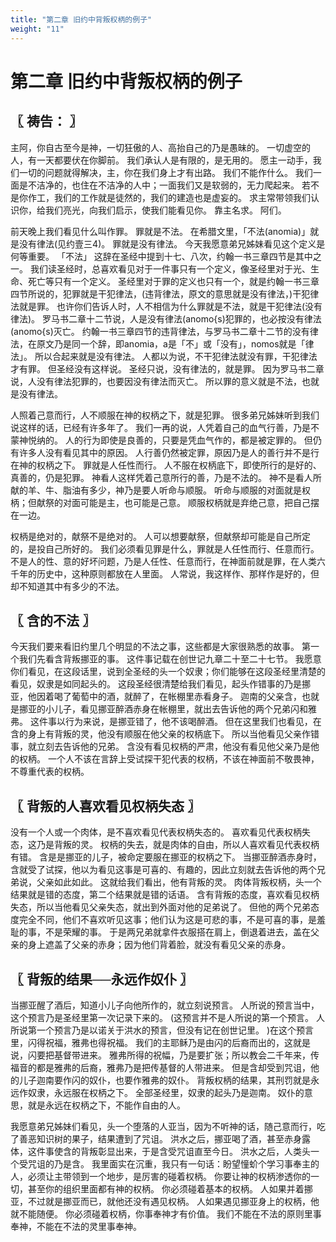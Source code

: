 ```yaml
---
title: "第二章 旧约中背叛权柄的例子"
weight: "11"
---
```


# 第二章 旧约中背叛权柄的例子


## 〖 祷告： 〗

主阿，你自古至今是神，一切狂傲的人、高抬自己的乃是愚昧的。
一切虚空的人，有一天都要伏在你脚前。
我们承认人是有限的，是无用的。
愿主一动手，我们一切的问题就得解决，主，你在我们身上才有出路。
我们不能作什么。
我们一面是不洁净的，也住在不洁净的人中；一面我们又是软弱的，无力爬起来。
若不是你作工，我们的工作就是徒然的，我们的建造也是虚妄的。
求主常带领我们认识你，给我们亮光，向我们启示，使我们能看见你。
靠主名求。
阿们。

前天晚上我们看见什么叫作罪。
罪就是不法。
在希腊文里，「不法(anomia)」就是没有律法(见约壹三4)。
罪就是没有律法。
今天我愿意弟兄姊妹看见这个定义是何等重要。
「不法」
这辞在圣经中提到十七、八次，约翰一书三章四节是其中之一。
我们读圣经时，总喜欢看见对于一件事只有一个定义，像圣经里对于光、生命、死亡等只有一个定义。
圣经里对于罪的定义也只有一个，就是约翰一书三章四节所说的，犯罪就是干犯律法，(违背律法，原文的意思就是没有律法，)干犯律法就是罪。
也许你们告诉人时，人不相信为什么罪就是不法，就是干犯律法(没有律法)。
罗马书二章十二节说，人是没有律法(anomo{s)犯罪的，也必按没有律法(anomo{s)灭亡。
约翰一书三章四节的违背律法，与罗马书二章十二节的没有律法，在原文乃是同一个辞，即anomia，a是「不」或「没有」，nomos就是「律法」。
所以合起来就是没有律法。
人都以为说，不干犯律法就没有罪，干犯律法才有罪。
但圣经没有这样说。
圣经只说，没有律法的，就是罪。
因为罗马书二章说，人没有律法犯罪的，也要因没有律法而灭亡。
所以罪的意义就是不法，也就是没有律法。

人照着己意而行，人不顺服在神的权柄之下，就是犯罪。
很多弟兄姊妹听到我们说这样的话，已经有许多年了。
我们一再的说，人凭着自己的血气行善，乃是不蒙神悦纳的。
人的行为即使是良善的，只要是凭血气作的，都是被定罪的。
但仍有许多人没有看见其中的原因。
人行善仍然被定罪，原因乃是人的善行并不是行在神的权柄之下。
罪就是人任性而行。
人不服在权柄底下，即使所行的是好的、真善的，仍是犯罪。
神看人这样凭着己意所行的善，乃是不法的。
神不是看人所献的羊、牛、脂油有多少，神乃是要人听命与顺服。
听命与顺服的对面就是权柄；但献祭的对面可能是主，也可能是己意。
顺服权柄就是弃绝己意，把自己摆在一边。

权柄是绝对的，献祭不是绝对的。
人可以想要献祭，但献祭却可能是自己所定的，是投自己所好的。
我们必须看见罪是什么，罪就是人任性而行、任意而行。
不是人的性、意的好坏问题，乃是人任性、任意而行，在神面前就是罪，在人类六千年的历史中，这种原则都放在人里面。
人常说，我这样作、那样作是好的，但却不知道其中有多少的不法。

## 〖 含的不法 〗

今天我们要来看旧约里几个明显的不法之事，这些都是大家很熟悉的故事。
第一个我们先看含背叛挪亚的事。
这件事记载在创世记九章二十至二十七节。
我愿意你们看见，在这段话里，说到全圣经的头一个奴隶；你们能够在这段圣经里清楚的看见，奴隶是如同起头的。
这段圣经很清楚给我们看见，起头作错事的乃是挪亚，他因着喝了葡萄中的酒，就醉了，在帐棚里赤看身子。
迦南的父亲含，也就是挪亚的小儿子，看见挪亚醉酒赤身在帐棚里，就出去告诉他的两个兄弟闪和雅弗。
这件事以行为来说，是挪亚错了，他不该喝醉酒。
但在这里我们也看见，在含的身上有背叛的灵，他没有顺服在他父亲的权柄底下。
所以当他看见父亲作错事，就立刻去告诉他的兄弟。
含没有看见权柄的严肃，他没有看见他父亲乃是他的权柄。
一个人不该在言辞上受试探干犯代表的权柄，不该在神面前不敬畏神，不尊重代表的权柄。

## 〖 背叛的人喜欢看见权柄失态 〗

没有一个人或一个肉体，是不喜欢看见代表权柄失态的。
喜欢看见代表权柄失态，这乃是背叛的灵。
权柄的失去，就是肉体的自由，所以人喜欢看见代表权柄有错。
含是是挪亚的儿子，被命定要服在挪亚的权柄之下。
当挪亚醉酒赤身时，含就受了试探，他以为看见这事是可喜的、有趣的，因此立刻就去告诉他的两个兄弟说，父亲如此如此。
这就给我们看出，他有背叛的灵。
肉体背叛权柄，头一个结果就是错的态度，第二个结果就是错的话语。
含有背叛的态度，喜欢看见权柄失态，所以当他看见父亲失态，就出到外面对他的足弟说了。
但他的两个兄弟态度完全不同，他们不喜欢听见这事；他们认为这是可悲的事，不是可喜的事，是羞耻的事，不是荣耀的事。
于是两兄弟就拿件衣服搭在肩上，倒退着进去，盖在父亲的身上遮盖了父亲的赤身；因为他们背着脸，就没有看见父亲的赤身。

## 〖 背叛的结果──永远作奴仆 〗

当挪亚醒了酒后，知道小儿子向他所作的，就立刻说预言。
人所说的预言当中，这个预言乃是圣经里第一次记录下来的。
(这预言并不是人所说的第一个预言。
人所说第一个预言乃是以诺关于洪水的预言，但没有记在创世记里。
)在这个预言里，闪得祝福，雅弗也得祝福。
我们的主耶稣乃是由闪的后裔而出的，这就是说，闪要把基督带进来。
雅弗所得的祝幅，乃是要扩张；所以教会二千年来，传福音的都是雅弗的后裔，雅弗乃是把传基督的人带进来。
但是含却受到咒诅，他的儿子迦南要作闪的奴仆，也要作雅弗的奴仆。
背叛权柄的结果，其刑罚就是永远作奴隶，永远服在权柄之下。
全部圣经里，奴隶的起头乃是迦南。
奴仆的意思，就是永远在权柄之下，不能作自由的人。

我愿意弟兄姊妹们看见，头一个堕落的人亚当，因为不听神的话，随己意而行，吃了善恶知识树的果子，结果遭到了咒诅。
洪水之后，挪亚喝了酒，甚至赤身露体，这件事使含的背叛彰显出来，于是含受咒诅直至今日。
洪水之后，人类头一个受咒诅的乃是含。
我里面实在沉重，我只有一句话：盼望憧蚧个学习事奉主的人，必须让主带领到一个地步，是厉害的碰着权柄。
你要让神的权柄渗透你的一切，甚至你的组织里面都有神的权柄。
你必须碰着基本的权柄。
人如果并着挪亚，不过就是挪亚而已，就他还没有遇见权柄。
人如果遇见挪亚身上的权柄，他就不能随便。
你必须碰着权柄，你事奉神才有价值。
我们不能在不法的原则里事奉神，不能在不法的灵里事奉神。
